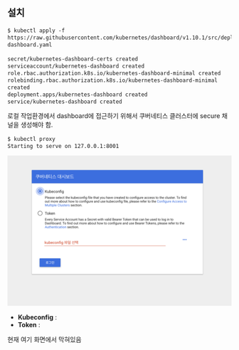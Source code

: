 ## 설치
```
$ kubectl apply -f https://raw.githubusercontent.com/kubernetes/dashboard/v1.10.1/src/deploy/recommended/kubernetes-dashboard.yaml

secret/kubernetes-dashboard-certs created
serviceaccount/kubernetes-dashboard created
role.rbac.authorization.k8s.io/kubernetes-dashboard-minimal created
rolebinding.rbac.authorization.k8s.io/kubernetes-dashboard-minimal created
deployment.apps/kubernetes-dashboard created
service/kubernetes-dashboard created
```

로컬 작업환경에서 dashboard에 접근하기 위해서 쿠버네티스 클러스터에 secure 채널을 생성해야 함.

```
$ kubectl proxy
Starting to serve on 127.0.0.1:8001
```

![dashboard initial](./dashboard-initial.png)

* **Kubeconfig** :
* **Token** : 

현재 여기 화면에서 막혀있음
